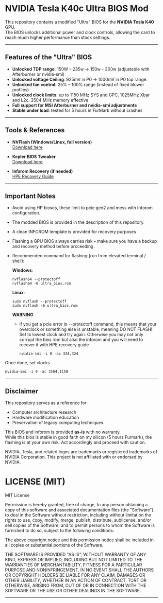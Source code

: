 # NVIDIA Tesla K40c Ultra BIOS Mod

This repository contains a modified "Ultra" BIOS for the **NVIDIA Tesla K40** GPU.  
The BIOS unlocks additional power and clock controls, allowing the card to reach much higher performance than stock settings.

---

## Features of the "Ultra" BIOS
- **Unlocked TDP range**: 150W – 235w -> 150w - 300w (adjustable with Afterburner or nvidia-smi)  
- **Unlocked voltage Ceiling**: 925mV in P0 -> 1000mV in P0 top range.
- **Unlocked fan control**: 25% – 100% range (instead of fixed blower profiles)  
- **Unlocked clock limits**: up to 1150 MHz SYS and GPC, 1025MHz Xbar and L2c, 3504 MHz memory effective 
- **Full support for MSI Afterburner and nvidia-smi adjustments**  
- **Stable under load**: tested for 5 hours in FurMark without crashes  

---

## Tools & References
- **NVFlash (Windows/Linux, full version)**  
  [Download here](https://www.techpowerup.com/download/nvidia-nvflash/)  

- **Kepler BIOS Tweaker**  
  [Download here](https://www.techpowerup.com/download/kepler-bios-tweaker/)  

- **Inforom Recovery (if needed)**  
  [HPE Recovery Guide](https://support.hpe.com/hpesc/public/docDisplay?docId=sf000073504en_us&docLocale=en_US)  

---

## Important Notes
- Avoid using HP bioses, these limit to pcie gen2 and mess with inforom configuration.
- The modded BIOS is provided in the description of this repository.  
- A clean INFOROM template is provided for recovery purposes
- Flashing a GPU BIOS always carries risk – make sure you have a backup and recovery method before proceeding.  
- Recommended command for flashing (run from elevated terminal / shell):

  **Windows**:
  ```
  nvflash64 --protectoff
  nvflash64 -6 ultra_bios.rom
  ```

  **Linux**:
  ```
  sudo nvflash --protectoff
  sudo nvflash -6 ultra_bios.rom
  ```

  **WARNING**
  - if you get a pcie error in --protectoff command, this means that your overclock or something else is unstable, meaning DO NOT FLASH! Set to lowest clock and try again. Otherwise you may not only corrupt the bios rom but also the inforom and you will need to recover it with HPE recovery guide
    ```
    nvidia-smi -i 0 -ac 324,324
    ```

Once done, set clocks
```
nvidia-smi -i 0 -ac 3504,1150
```

---

## Disclaimer
This repository serves as a reference for:
- Computer architecture research
- Hardware modification education
- Preservation of legacy computing techniques

This BIOS and inforom is provided **as-is** with no warranty.  
While this bios is stable in good faith on my silicon (5 hours Furmark), the flashing is at your own risk. Act accordingly and proceed with caution.

NVIDIA, Tesla, and related logos are trademarks or registered trademarks of NVIDIA Corporation. This project is not affiliated with or endorsed by NVIDIA.

# LICENSE (MIT)

MIT License

Permission is hereby granted, free of charge, to any person obtaining a copy
of this software and associated documentation files (the "Software"), to deal
in the Software without restriction, including without limitation the rights
to use, copy, modify, merge, publish, distribute, sublicense, and/or sell
copies of the Software, and to permit persons to whom the Software is
furnished to do so, subject to the following conditions:

The above copyright notice and this permission notice shall be included in all
copies or substantial portions of the Software.

THE SOFTWARE IS PROVIDED "AS IS", WITHOUT WARRANTY OF ANY KIND, EXPRESS OR
IMPLIED, INCLUDING BUT NOT LIMITED TO THE WARRANTIES OF MERCHANTABILITY,
FITNESS FOR A PARTICULAR PURPOSE AND NONINFRINGEMENT. IN NO EVENT SHALL THE
AUTHORS OR COPYRIGHT HOLDERS BE LIABLE FOR ANY CLAIM, DAMAGES OR OTHER
LIABILITY, WHETHER IN AN ACTION OF CONTRACT, TORT OR OTHERWISE, ARISING FROM,
OUT OF OR IN CONNECTION WITH THE SOFTWARE OR THE USE OR OTHER DEALINGS IN THE
SOFTWARE.


---
